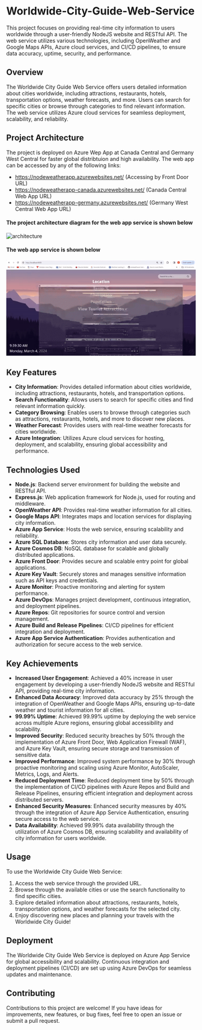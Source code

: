 # Worldwide-City-Guide-Web-Service

This project focuses on providing real-time city information to users worldwide through a user-friendly NodeJS website and RESTful API. The web service utilizes various technologies, including OpenWeather and Google Maps APIs, Azure cloud services, and CI/CD pipelines, to ensure data accuracy, uptime, security, and performance.

## Overview

The Worldwide City Guide Web Service offers users detailed information about cities worldwide, including attractions, restaurants, hotels, transportation options, weather forecasts, and more. Users can search for specific cities or browse through categories to find relevant information. The web service utilizes Azure cloud services for seamless deployment, scalability, and reliability.

## Project Architecture

The project is deployed on Azure Wep App at Canada Central and Germany West Central for faster global distribtuion and high availability. The web app can be accessed by any of the following links:
- https://nodeweatherapp.azurewebsites.net/            (Accessing by Front Door URL)
- https://nodeweatherapp-canada.azurewebsites.net/     (Canada Central Web App URL)
- https://nodeweatherapp-germany.azurewebsites.net/    (Germany West Central Web App URL)

#### The project architecture diagram for the web app service is shown below

![architecture][0]

#### The web app service is shown below

![website][1]

## Key Features

- **City Information**: Provides detailed information about cities worldwide, including attractions, restaurants, hotels, and transportation options.
- **Search Functionality**: Allows users to search for specific cities and find relevant information quickly.
- **Category Browsing**: Enables users to browse through categories such as attractions, restaurants, hotels, and more to discover new places.
- **Weather Forecast**: Provides users with real-time weather forecasts for cities worldwide.
- **Azure Integration**: Utilizes Azure cloud services for hosting, deployment, and scalability, ensuring global accessibility and performance.

## Technologies Used

- **Node.js**: Backend server environment for building the website and RESTful API.
- **Express.js**: Web application framework for Node.js, used for routing and middleware.
- **OpenWeather API**: Provides real-time weather information for all cities.
- **Google Maps API**: Integrates maps and location services for displaying city information.
- **Azure App Service**: Hosts the web service, ensuring scalability and reliability.
- **Azure SQL Database**: Stores city information and user data securely.
- **Azure Cosmos DB**: NoSQL database for scalable and globally distributed applications.
- **Azure Front Door**: Provides secure and scalable entry point for global applications.
- **Azure Key Vault**: Securely stores and manages sensitive information such as API keys and credentials.
- **Azure Monitor**: Proactive monitoring and alerting for system performance.
- **Azure DevOps**: Manages project development, continuous integration, and deployment pipelines.
- **Azure Repos**: Git repositories for source control and version management.
- **Azure Build and Release Pipelines**: CI/CD pipelines for efficient integration and deployment.
- **Azure App Service Authentication**: Provides authentication and authorization for secure access to the web service.

## Key Achievements

- **Increased User Engagement**: Achieved a 40% increase in user engagement by developing a user-friendly NodeJS website and RESTful API, providing real-time city information.
- **Enhanced Data Accuracy**: Improved data accuracy by 25% through the integration of OpenWeather and Google Maps APIs, ensuring up-to-date weather and tourist information for all cities.
- **99.99% Uptime**: Achieved 99.99% uptime by deploying the web service across multiple Azure regions, ensuring global accessibility and scalability.
- **Improved Security**: Reduced security breaches by 50% through the implementation of Azure Front Door, Web Application Firewall (WAF), and Azure Key Vault, ensuring secure storage and transmission of sensitive data.
- **Improved Performance**: Improved system performance by 30% through proactive monitoring and scaling using Azure Monitor, AutoScaler, Metrics, Logs, and Alerts.
- **Reduced Deployment Time**: Reduced deployment time by 50% through the implementation of CI/CD pipelines with Azure Repos and Build and Release Pipelines, ensuring efficient integration and deployment across distributed servers.
- **Enhanced Security Measures**: Enhanced security measures by 40% through the integration of Azure App Service Authentication, ensuring secure access to the web service.
- **Data Availability**: Achieved 99.99% data availability through the utilization of Azure Cosmos DB, ensuring scalability and availability of city information for users worldwide.

## Usage

To use the Worldwide City Guide Web Service:

1. Access the web service through the provided URL.
2. Browse through the available cities or use the search functionality to find specific cities.
3. Explore detailed information about attractions, restaurants, hotels, transportation options, and weather forecasts for the selected city.
4. Enjoy discovering new places and planning your travels with the Worldwide City Guide!

## Deployment

The Worldwide City Guide Web Service is deployed on Azure App Service for global accessibility and scalability. Continuous integration and deployment pipelines (CI/CD) are set up using Azure DevOps for seamless updates and maintenance.

## Contributing

Contributions to this project are welcome! If you have ideas for improvements, new features, or bug fixes, feel free to open an issue or submit a pull request.


[0]: assets/architecture.png
[1]: assets/website.gif
